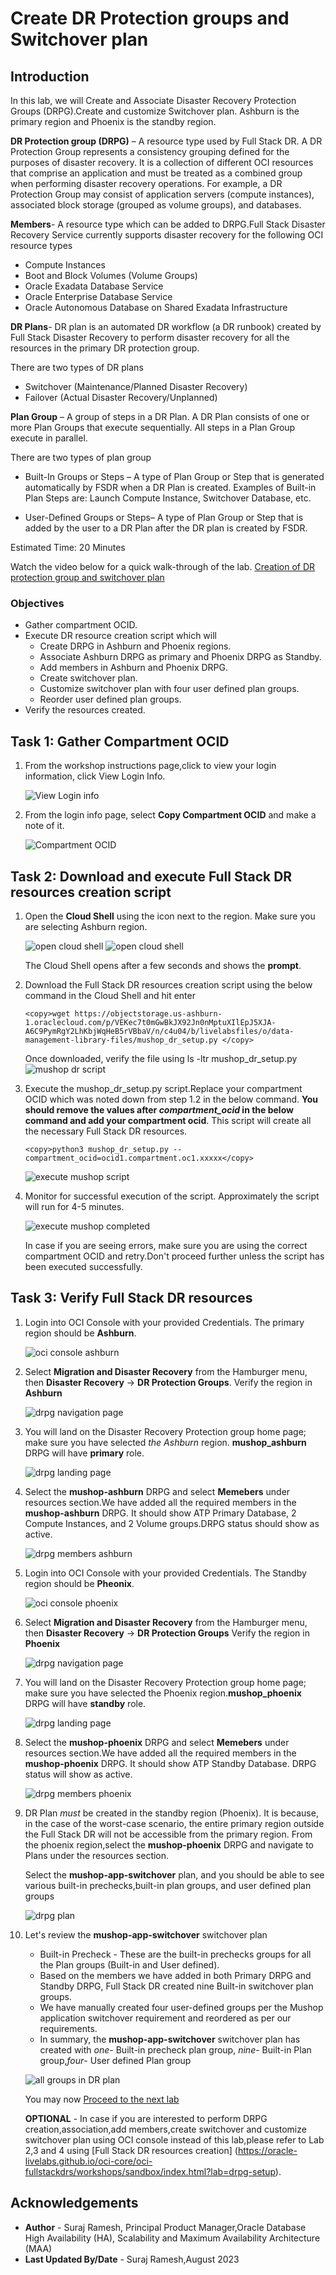 # Create DR Protection groups and Switchover plan

## Introduction

In this lab, we will Create and Associate Disaster Recovery Protection Groups (DRPG).Create and customize Switchover plan. Ashburn is the primary region and Phoenix is the standby region.

**DR Protection group (DRPG)** – A resource type used by Full Stack DR.  A DR Protection Group represents a consistency grouping defined for the purposes of disaster recovery.  It is a collection of different OCI resources that comprise an application and must be treated as a combined group when performing disaster recovery operations.  For example, a DR Protection Group may consist of application servers (compute instances), associated block storage (grouped as volume groups), and databases.

**Members**- A resource type which can be added to DRPG.Full Stack Disaster Recovery Service currently supports disaster recovery for the following OCI resource types

- Compute Instances
- Boot and Block Volumes (Volume Groups)
- Oracle Exadata Database Service
- Oracle Enterprise Database Service
- Oracle Autonomous Database on Shared Exadata Infrastructure

**DR Plans**- DR plan is an automated DR workflow (a DR runbook) created by Full Stack Disaster Recovery to perform disaster recovery for all the resources in the primary DR protection group. 

There are two types of DR plans

- Switchover (Maintenance/Planned Disaster Recovery)
- Failover (Actual Disaster Recovery/Unplanned)

**Plan Group** – A group of steps in a DR Plan. A DR Plan consists of one or more Plan Groups that execute sequentially. All steps in a Plan Group execute in parallel. 

There are two types of plan group

- Built-In Groups or Steps – A type of Plan Group or Step that is generated automatically by FSDR when a DR Plan is created. Examples of Built-in Plan Steps are: Launch Compute Instance, Switchover Database, etc.

- User-Defined Groups or Steps– A type of Plan Group or Step that is added by the user to a DR Plan after the DR plan is created by FSDR. 

Estimated Time: 20 Minutes

Watch the video below for a quick walk-through of the lab.
[Creation of DR protection group and switchover plan](videohub:1_s82hj0aw)

### Objectives

- Gather compartment OCID.
- Execute DR resource creation script which will
    - Create DRPG in Ashburn and Phoenix regions.
    - Associate Ashburn DRPG as primary and Phoenix DRPG as Standby.
    - Add members in Ashburn and Phoenix DRPG.
    - Create switchover plan.
    - Customize switchover plan with four user defined plan groups.
    - Reorder user defined plan groups.
- Verify the resources created.

## Task 1: Gather Compartment OCID

1.  From the workshop instructions page,click to view your login information, click View Login Info. 

    ![View Login info](./images/workshop-login-info.png)

2.  From the login info page, select **Copy Compartment OCID** and make a note of it.

    ![Compartment OCID](./images/copy-compartment-ocid.png)


## Task 2: Download and execute Full Stack DR resources creation script

1. Open the **Cloud Shell** using the icon next to the region.  Make sure you are selecting Ashburn region.

    ![open cloud shell](./images/cloud-shell-new.png)
    ![open cloud shell](./images/cloud-shell-1-new.png)

    The Cloud Shell opens after a few seconds and shows the **prompt**.

2. Download the Full Stack DR resources creation script using the below command in the Cloud Shell and hit enter

    ````
    <copy>wget https://objectstorage.us-ashburn-1.oraclecloud.com/p/VEKec7t0mGwBkJX92Jn0nMptuXIlEpJ5XJA-A6C9PymRgY2LhKbjWqHeB5rVBbaV/n/c4u04/b/livelabsfiles/o/data-management-library-files/mushop_dr_setup.py </copy>
    ````
    Once downloaded, verify the file using 
    ls -ltr mushop\_dr\_setup.py 
    ![mushop dr script](./images/mushop-dr-setup.png)

3. Execute the mushop\_dr\_setup.py script.Replace your compartment OCID which was noted down from step 1.2 in the below command. **You should remove the values after *compartment_ocid* in the below command and add your compartment ocid**. This script will create all the necessary Full Stack DR resources.

    ````
    <copy>python3 mushop_dr_setup.py --compartment_ocid=ocid1.compartment.oc1.xxxxx</copy>
    ````

    ![execute mushop script](./images/mushop-dr-script.png)

4. Monitor for successful execution of the script. Approximately the script will run for 4-5 minutes.

    ![execute mushop completed](./images/mushop-dr-finished.png)

    In case if you are seeing errors, make sure you are using the correct compartment OCID and retry.Don't proceed further unless the script has been executed successfully.

## Task 3: Verify Full Stack DR resources

1. Login into OCI Console with your provided Credentials. The primary region should be **Ashburn**.

    ![oci console ashburn](./images/ashburn-region-new.png)

2. Select **Migration and Disaster Recovery** from the Hamburger menu, then **Disaster Recovery** -> **DR Protection Groups**. Verify the region in **Ashburn**

    ![drpg navigation page](./images/ashburn-drpgpage-new.png)

3. You will land on the Disaster Recovery Protection group home page; make sure you have selected *the Ashburn* region. **mushop_ashburn** DRPG will have **primary** role.

    ![drpg landing page](./images/drpg-status-ashburn-new.png)

4. Select the **mushop-ashburn** DRPG and select **Memebers** under resources section.We have added all the required members in the **mushop-ashburn** DRPG. It should show ATP Primary Database, 2 Compute Instances, and 2 Volume groups.DRPG status should show as active.

    ![drpg members ashburn](./images/ashburn-allmembers-new.png)

5. Login into OCI Console with your provided Credentials. The Standby region should be **Pheonix**.

    ![oci console phoenix](./images/phoenix-region-new.png)

6. Select **Migration and Disaster Recovery** from the Hamburger menu, then **Disaster Recovery** -> **DR Protection Groups** Verify the region in **Phoenix**

    ![drpg navigation page](./images/phoenix-drpgpage-new.png)

7. You will land on the Disaster Recovery Protection group home page; make sure you have selected the Phoenix region.**mushop_phoenix** DRPG will have **standby** role.

    ![drpg landing page](./images/drpg-status-phoenix-new.png)

8. Select the **mushop-phoenix** DRPG and select **Memebers** under resources section.We have added all the required members in the **mushop-phoenix** DRPG. It should show ATP Standby Database. DRPG status will show as active.

    ![drpg members phoenix](./images/phoenix-allmembers-new.png)

9. DR Plan *must* be created in the standby region (Phoenix). It is because, in the case of the worst-case scenario, the entire primary region outside the Full Stack DR will not be accessible from the primary region. From the phoenix region,select the **mushop-phoenix** DRPG and navigate to Plans under the resources section. 

    Select the **mushop-app-switchover** plan, and you should be able to see various built-in prechecks,built-in plan groups, and user defined plan groups

    ![drpg plan](./images/phoenix-drplan-created-new.png)

10. Let's review the **mushop-app-switchover** switchover plan 

    -  Built-in Precheck - These are the built-in prechecks groups for all the Plan groups (Built-in and User defined).
    -  Based on the members we have added in both Primary DRPG and Standby DRPG, Full Stack DR created nine Built-in switchover plan groups.
    -  We have manually created four user-defined groups per the Mushop application switchover requirement and reordered as per our requirements.
    -  In summary, the **mushop-app-switchover** switchover plan has created with *one*- Built-in precheck plan group, *nine*- Built-in Plan group,*four*- User defined Plan group

    ![all groups in DR plan](./images/phoenix-all-plangroups-new.png)

    You may now [Proceed to the next lab](#next)

    **OPTIONAL** - In case if you are interested to perform DRPG creation,association,add members,create switchover and customize switchover plan using OCI console instead of this lab,please refer to Lab 2,3 and 4 using [Full Stack DR resources creation] (https://oracle-livelabs.github.io/oci-core/oci-fullstackdrs/workshops/sandbox/index.html?lab=drpg-setup).

## Acknowledgements

- **Author** - Suraj Ramesh, Principal Product Manager,Oracle Database High Availability (HA), Scalability and Maximum Availability Architecture (MAA)
- **Last Updated By/Date** -  Suraj Ramesh,August 2023
